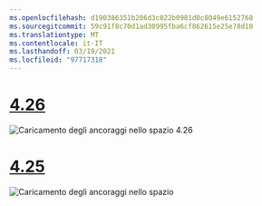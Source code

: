 ```yaml
---
ms.openlocfilehash: d190386351b206d3c022b0981d0c8049e6152768
ms.sourcegitcommit: 59c91f8c70d1ad30995fba6cf862615e25e78d10
ms.translationtype: MT
ms.contentlocale: it-IT
ms.lasthandoff: 03/19/2021
ms.locfileid: "97717318"
---
```

# <a name="426"></a>[4.26](#tab/426)

![Caricamento degli ancoraggi nello spazio 4.26](../images/local-spatial-anchors-img-03.png)

# <a name="425"></a>[4.25](#tab/425)

![Caricamento degli ancoraggi nello spazio](../images/unreal-spatialanchors-load.PNG)

